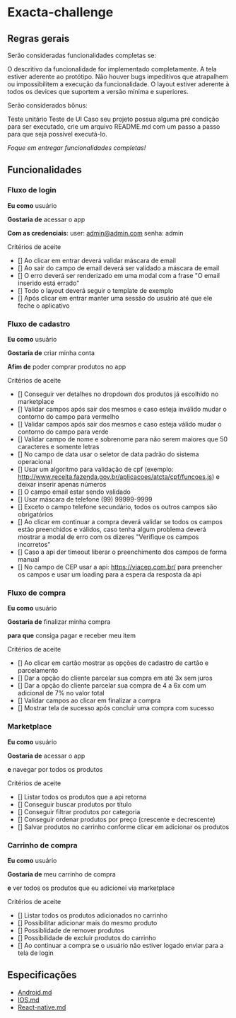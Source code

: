# Exacta-challenge

## Regras gerais

Serão consideradas funcionalidades completas se:

O descritivo da funcionalidade for implementado completamente.
A tela estiver aderente ao protótipo.
Não houver bugs impeditivos que atrapalhem ou impossibilitem a execução da funcionalidade.
O layout estiver aderente à todos os devices que suportem a versão mínima e superiores.

Serão considerados bônus:

Teste unitário
Teste de UI
Caso seu projeto possua alguma pré condição para ser executado, crie um arquivo README.md com um passo a passo para que seja possível executá-lo.

*Foque em entregar funcionalidades completas!*

## Funcionalidades

### Fluxo de login
**Eu como** usuário

**Gostaria de** acessar o app

**Com as credenciais**:
user: admin@admin.com
senha: admin


Critérios de aceite

- [] Ao clicar em entrar deverá validar máscara de email
- [] Ao sair do campo de email deverá ser validado a máscara de email
- [] O erro deverá ser renderizado em uma modal com a frase "O email inserido está errado"
- [] Todo o layout deverá seguir o template de exemplo
- [] Após clicar em entrar manter uma sessão do usuário até que ele feche o aplicativo

### Fluxo de cadastro
**Eu como** usuário

**Gostaria de** criar minha conta

**Afim de** poder comprar produtos no app

Critérios de aceite

- [] Conseguir ver detalhes no dropdown dos produtos já escolhido no marketplace
- [] Validar campos após sair dos mesmos e caso esteja inválido mudar o contorno do campo para vermelho
- [] Validar campos após sair dos mesmos e caso esteja válido mudar o contorno do campo para verde
- [] Validar campo de nome e sobrenome para não serem maiores que 50 caracteres e somente letras
- [] No campo de data usar o seletor de data padrão do sistema operacional
- [] Usar um algoritmo para validação de cpf (exemplo: http://www.receita.fazenda.gov.br/aplicacoes/atcta/cpf/funcoes.js) e deixar inserir apenas números
- [] O campo email estar sendo validado
- [] Usar máscara de telefone (99) 99999-9999
- [] Exceto o campo telefone secundário, todos os outros campos são obrigatórios
- [] Ao clicar em continuar a compra deverá validar se todos os campos estão preenchidos e válidos, caso tenha algum problema deverá mostrar a modal de erro com os dizeres "Verifique os campos incorretos"
- [] Caso a api der timeout liberar o preenchimento dos campos de forma manual
- [] No campo de CEP usar a api: https://viacep.com.br/ para preencher os campos e usar um loading para a espera da resposta da api

### Fluxo de compra
**Eu como** usuário

**Gostaria de** finalizar minha compra

**para que** consiga pagar e receber meu item

Critérios de aceite

- [] Ao clicar em cartão mostrar as opções de cadastro de cartão e parcelamento
- [] Dar a opção do cliente parcelar sua compra em até 3x sem juros
- [] Dar a opção do cliente parcelar sua compra de 4 a 6x com um adicional de 7% no valor total
- [] Validar campos ao clicar em finalizar a compra
- [] Mostrar tela de sucesso após concluir uma compra com sucesso

### Marketplace
**Eu como** usuário

**Gostaria de** acessar o app

**e** navegar por todos os produtos

Critérios de aceite

- [] Listar todos os produtos que a api retorna
- [] Conseguir buscar produtos por título
- [] Conseguir filtrar produtos por categoria
- [] Conseguir ordenar produtos por preço (crescente e decrescente)
- [] Salvar produtos no carrinho conforme clicar em adicionar os produtos

### Carrinho de compra
**Eu como** usuário

**Gostaria de** meu carrinho de compra

**e** ver todos os produtos que eu adicionei via marketplace

Critérios de aceite

- [] Listar todos os produtos adicionados no carrinho
- [] Possibilitar adicionar mais do mesmo produto
- [] Possiblidade de remover produtos
- [] Possibilidade de excluir produtos do carrinho
- [] Ao continuar a compra se o usuário não estiver logado enviar para a tela de login


## Especificações

* [Android.md](Android.md)
* [IOS.md](IOS.md)
* [React-native.md](React-native.md)
